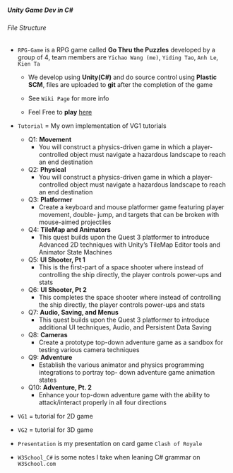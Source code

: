 ##### Unity Game Dev in C#

###### File Structure

-   `RPG-Game` is a RPG game called **Go Thru the Puzzles** developed by a group of 4, team members are `Yichao Wang (me)`, `Yiding Tao`, `Anh Le`, `Kien Ta`

    -   We develop using **Unity(C#)** and do source control using **Plastic SCM**,  files are uploaded to **git** after the completion of the game

    -   See `Wiki Page` for more info
    -   Feel Free to **play** [here](https://yidingtao.itch.io/cse450a-finalproject)

    

-   `Tutorial` = My own implementation of VG1 tutorials

    -   Q1: **Movement**
        -   You will construct a physics-driven game in which a player-controlled object must navigate a hazardous landscape to reach an end destination
    -   Q2: **Physical**
        -   You will construct a physics-driven game in which a player-controlled object must navigate a hazardous landscape to reach an end destination
    -   Q3: **Platformer**
        -   Create a keyboard and mouse platformer game featuring player movement, double- jump, and targets that can be broken with mouse-aimed projectiles
    -   Q4: **TileMap and Animators**
        -   This quest builds upon the Quest 3 platformer to introduce Advanced 2D techniques with Unity’s TileMap Editor tools and Animator State Machines
    -   Q5: **UI Shooter, Pt 1**
        -   This is the first-part of a space shooter where instead of controlling the ship directly, the player controls power-ups and stats
    -   Q6: **UI Shooter, Pt 2**
        -   This completes the space shooter where instead of controlling the ship directly, the player controls power-ups and stats
    -   Q7: **Audio, Saving, and Menus**
        -   This quest builds upon the Quest 3 platformer to introduce additional UI techniques, Audio, and Persistent Data Saving
    -   Q8: **Cameras**
        -   Create a prototype top-down adventure game as a sandbox for testing various camera techniques
    -   Q9: **Adventure**
        -   Establish the various animator and physics programming integrations to portray top- down adventure game animation states
    -   Q10: **Adventure, Pt. 2**
        -   Enhance your top-down adventure game with the ability to attack/interact properly in all four directions

-   `VG1` = tutorial for 2D game

-   `VG2` = tutorial for 3D game

-   `Presentation` is my presentation on card game `Clash of Royale`

-   `W3School_C#` is some notes I take when leaning C# grammar on `W3School.com`

    

